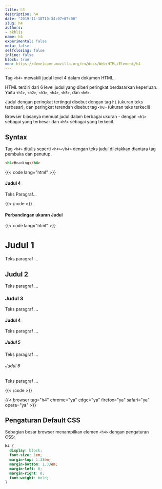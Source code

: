 ```yaml
---
title: h4
description: h4
date: "2019-11-18T10:34:07+07:00"
slug: h4
authors:
- akhlis
name: h4
experimental: false
meta: false
selfclosing: false
inline: false
block: true
mdn: https://developer.mozilla.org/en/docs/Web/HTML/Element/h4
---
```


Tag `<h4>` mewakili judul level 4 dalam dokumen HTML.

HTML terdiri dari 6 level judul yang diberi peringkat berdasarkan keperluan. Yaitu `<h1>`, `<h2>`, `<h3>`, `<h4>`, `<h5>`, dan `<h6>`.

Judul dengan peringkat tertinggi disebut dengan tag `h1` (ukuran teks terbesar), dan peringkat terendah disebut tag `<h6>` (ukuran teks terkecil).

Browser biasanya memuat judul dalam berbagai ukuran - dengan `<h1>` sebagai yang terbesar dan `<h6>` sebagai yang terkecil.

## Syntax

Tag `<h4>` ditulis seperti `<h4></h4>` dengan teks judul diletakkan diantara tag pembuka dan penutup.

```html
<h4>Heading</h4>
```

{{< code lang="html" >}}
<h4>Judul 4</h4>
<p>Teks Paragraf...</p>
{{< /code >}}

#### Perbandingan ukuran Judul

{{< code lang="html" >}}
<h1>Judul 1</h1>
<p>Teks paragraf ...</p>
<h2>Judul 2</h2>
<p>Teks paragraf ...</p>
<h3>Judul 3</h3>
<p>Teks paragraf ...</p>
<h4>Judul 4</h4>
<p>Teks paragraf ...</p>
<h5>Judul 5</h5>
<p>Teks paragraf ...</p>
<h6>Judul 6</h6>
<p>Teks paragraf ...</p>
{{< /code >}}

{{< browser tag="h4" chrome="ya" edge="ya" firefox="ya" safari="ya" opera="ya" >}}

## Pengaturan Default CSS

Sebagian besar browser menampilkan elemen `<h4>` dengan pengaturan CSS:

```css
h4 {
  display: block;
  font-size: 1em;
  margin-top: 1.33em;
  margin-bottom: 1.33em;
  margin-left: 0;
  margin-right: 0;
  font-weight: bold;
}
```